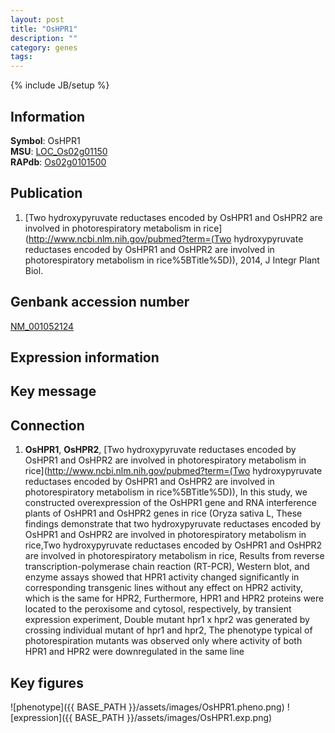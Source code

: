 ```yaml
---
layout: post
title: "OsHPR1"
description: ""
category: genes
tags: 
---
```

{% include JB/setup %}

## Information
__Symbol__: OsHPR1  
__MSU__: [LOC_Os02g01150](http://rice.plantbiology.msu.edu/cgi-bin/ORF_infopage.cgi?orf=LOC_Os02g01150)  
__RAPdb__: [Os02g0101500](http://rapdb.dna.affrc.go.jp/viewer/gbrowse_details/irgsp1?name=Os02g0101500)  

## Publication
1. [Two hydroxypyruvate reductases encoded by OsHPR1 and OsHPR2 are involved in photorespiratory metabolism in rice](http://www.ncbi.nlm.nih.gov/pubmed?term=(Two hydroxypyruvate reductases encoded by OsHPR1 and OsHPR2 are involved in photorespiratory metabolism in rice%5BTitle%5D)), 2014, J Integr Plant Biol.

## Genbank accession number
[NM_001052124](http://www.ncbi.nlm.nih.gov/nuccore/NM_001052124)

## Expression information

## Key message

## Connection
1. __OsHPR1__, __OsHPR2__, [Two hydroxypyruvate reductases encoded by OsHPR1 and OsHPR2 are involved in photorespiratory metabolism in rice](http://www.ncbi.nlm.nih.gov/pubmed?term=(Two hydroxypyruvate reductases encoded by OsHPR1 and OsHPR2 are involved in photorespiratory metabolism in rice%5BTitle%5D)),  In this study, we constructed overexpression of the OsHPR1 gene and RNA interference plants of OsHPR1 and OsHPR2 genes in rice (Oryza sativa L, These findings demonstrate that two hydroxypyruvate reductases encoded by OsHPR1 and OsHPR2 are involved in photorespiratory metabolism in rice,Two hydroxypyruvate reductases encoded by OsHPR1 and OsHPR2 are involved in photorespiratory metabolism in rice, Results from reverse transcription-polymerase chain reaction (RT-PCR), Western blot, and enzyme assays showed that HPR1 activity changed significantly in corresponding transgenic lines without any effect on HPR2 activity, which is the same for HPR2, Furthermore, HPR1 and HPR2 proteins were located to the peroxisome and cytosol, respectively, by transient expression experiment, Double mutant hpr1 x hpr2 was generated by crossing individual mutant of hpr1 and hpr2, The phenotype typical of photorespiration mutants was observed only where activity of both HPR1 and HPR2 were downregulated in the same line

## Key figures
![phenotype]({{ BASE_PATH }}/assets/images/OsHPR1.pheno.png)
![expression]({{ BASE_PATH }}/assets/images/OsHPR1.exp.png)


